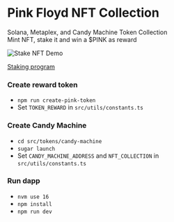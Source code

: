 # Pink Floyd NFT Collection

Solana, Metaplex, and Candy Machine Token Collection
<br>
Mint NFT, stake it and win a $PINK as reward

![Stake NFT Demo](https://github.com/KevinFiorentino/pink-floyd-nft-collection/blob/master/public/stake-demo.png?raw=true)


[Staking program](https://github.com/KevinFiorentino/solana-nft-staking)

### Create reward token

- `npm run create-pink-token`
- Set `TOKEN_REWARD` in `src/utils/constants.ts`

### Create Candy Machine

- `cd src/tokens/candy-machine`
- `sugar launch`
- Set `CANDY_MACHINE_ADDRESS` and `NFT_COLLECTION` in `src/utils/constants.ts`

### Run dapp

- `nvm use 16`
- `npm install`
- `npm run dev`

